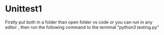 # Unittest1
Firstly put both in a folder  than open folder vs code or you can run in any editor , then run the following command to the terminal  "python3 testing.py"

